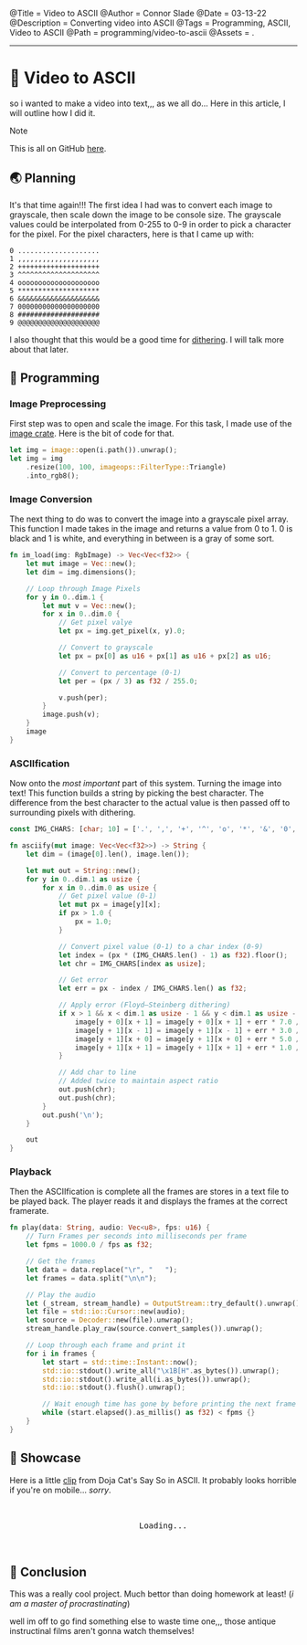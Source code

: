 @Title = Video to ASCII
@Author = Connor Slade
@Date = 03-13-22
@Description = Converting video into ASCII
@Tags = Programming, ASCII, Video to ASCII
@Path = programming/video-to-ascii
@Assets = .

---

<style>
  .show {
    width: fit-content;
    position: relative;
    left: 50%;
    transform: translateX(-50%);
  }
</style>

# 🎹 Video to ASCII

so i wanted to make a video into text,,, as we all do...
Here in this article, I will outline how I did it.

<div ad note>
Note

This is all on GitHub [here][github].

</div>

## 🌏 Planning

It's that time again!!!
The first idea I had was to convert each image to grayscale, then scale down the image to be console size.
The grayscale values could be interpolated from 0-255 to 0-9 in order to pick a character for the pixel.
For the pixel characters, here is that I came up with:

```
0 ....................
1 ,,,,,,,,,,,,,,,,,,,,
2 ++++++++++++++++++++
3 ^^^^^^^^^^^^^^^^^^^^
4 oooooooooooooooooooo
5 ********************
6 &&&&&&&&&&&&&&&&&&&&
7 00000000000000000000
8 ####################
9 @@@@@@@@@@@@@@@@@@@@
```

I also thought that this would be a good time for [dithering][dithering].
I will talk more about that later.

## 🦔 Programming

### Image Preprocessing

First step was to open and scale the image.
For this task, I made use of the [image crate][image-crate].
Here is the bit of code for that.

```rust
let img = image::open(i.path()).unwrap();
let img = img
    .resize(100, 100, imageops::FilterType::Triangle)
    .into_rgb8();
```

### Image Conversion

The next thing to do was to convert the image into a grayscale pixel array.
This function I made takes in the image and returns a value from 0 to 1.
0 is black and 1 is white, and everything in between is a gray of some sort.

```rust
fn im_load(img: RgbImage) -> Vec<Vec<f32>> {
    let mut image = Vec::new();
    let dim = img.dimensions();

    // Loop through Image Pixels
    for y in 0..dim.1 {
        let mut v = Vec::new();
        for x in 0..dim.0 {
            // Get pixel valye
            let px = img.get_pixel(x, y).0;

            // Convert to grayscale
            let px = px[0] as u16 + px[1] as u16 + px[2] as u16;

            // Convert to percentage (0-1)
            let per = (px / 3) as f32 / 255.0;

            v.push(per);
        }
        image.push(v);
    }
    image
}
```

### ASCIIfication

Now onto the _most important_ part of this system.
Turning the image into text!
This function builds a string by picking the best character.
The difference from the best character to the actual value is then passed off to surrounding pixels with dithering.

```rust
const IMG_CHARS: [char; 10] = ['.', ',', '+', '^', 'o', '*', '&', '0', '#', '@'];

fn asciify(mut image: Vec<Vec<f32>>) -> String {
    let dim = (image[0].len(), image.len());

    let mut out = String::new();
    for y in 0..dim.1 as usize {
        for x in 0..dim.0 as usize {
            // Get pixel value (0-1)
            let mut px = image[y][x];
            if px > 1.0 {
                px = 1.0;
            }

            // Convert pixel value (0-1) to a char index (0-9)
            let index = (px * (IMG_CHARS.len() - 1) as f32).floor();
            let chr = IMG_CHARS[index as usize];

            // Get error
            let err = px - index / IMG_CHARS.len() as f32;

            // Apply error (Floyd–Steinberg dithering)
            if x > 1 && x < dim.1 as usize - 1 && y < dim.1 as usize - 1 {
                image[y + 0][x + 1] = image[y + 0][x + 1] + err * 7.0 / 16.0;
                image[y + 1][x - 1] = image[y + 1][x - 1] + err * 3.0 / 16.0;
                image[y + 1][x + 0] = image[y + 1][x + 0] + err * 5.0 / 16.0;
                image[y + 1][x + 1] = image[y + 1][x + 1] + err * 1.0 / 16.0;
            }

            // Add char to line
            // Added twice to maintain aspect ratio
            out.push(chr);
            out.push(chr);
        }
        out.push('\n');
    }

    out
}
```

### Playback

Then the ASCIIfication is complete all the frames are stores in a text file to be played back.
The player reads it and displays the frames at the correct framerate.

```rust
fn play(data: String, audio: Vec<u8>, fps: u16) {
    // Turn Frames per seconds into milliseconds per frame
    let fpms = 1000.0 / fps as f32;

    // Get the frames
    let data = data.replace("\r", "   ");
    let frames = data.split("\n\n");

    // Play the audio
    let (_stream, stream_handle) = OutputStream::try_default().unwrap();
    let file = std::io::Cursor::new(audio);
    let source = Decoder::new(file).unwrap();
    stream_handle.play_raw(source.convert_samples()).unwrap();

    // Loop through each frame and print it
    for i in frames {
        let start = std::time::Instant::now();
        std::io::stdout().write_all("\x1B[H".as_bytes()).unwrap();
        std::io::stdout().write_all(i.as_bytes()).unwrap();
        std::io::stdout().flush().unwrap();

        // Wait enough time has gone by before printing the next frame
        while (start.elapsed().as_millis() as f32) < fpms {}
    }
}
```

## 🎨 Showcase

Here is a little [clip][clip] from Doja Cat's Say So in ASCII.
It probably looks horrible if you're on mobile... _sorry_.

<pre>
  <div class="show">
    Loading...
  </div>
</pre>

<script>
let e = document.querySelector(".show");

fetch("/writing/assets/programming/video-to-ascii/sayso.txt")
    .then((d) => d.text())
    .then((d) => {
        let frames = d
            .replace(/\r/g, "")
            .split("\n\n\n")
            .map((f) =>
                f
                    .split("\n")
                    .map((x) => x.substr(11, 78))
                    .join("\n")
            );
        let frame = 0;

        setInterval(() => {
            e.innerText = frames[frame % frames.length];
            frame++;
        }, 67);
    });
</script>

## 🌵 Conclusion

This was a really cool project.
Much bettor than doing homework at least!
(_i am a master of procrastinating_)

well im off to go find something else to waste time one,,, those antique instructinal films aren't gonna watch themselves!

[github]: https://github.com/Basicprogrammer10/ascii-video
[dithering]: https://en.wikipedia.org/wiki/Dither
[image-crate]: https://crates.io/crates/image
[clip]: https://youtube.com/clip/Ugkx5QycjThBRk_5Eq8eGi6i-mMMUenx_yxL
